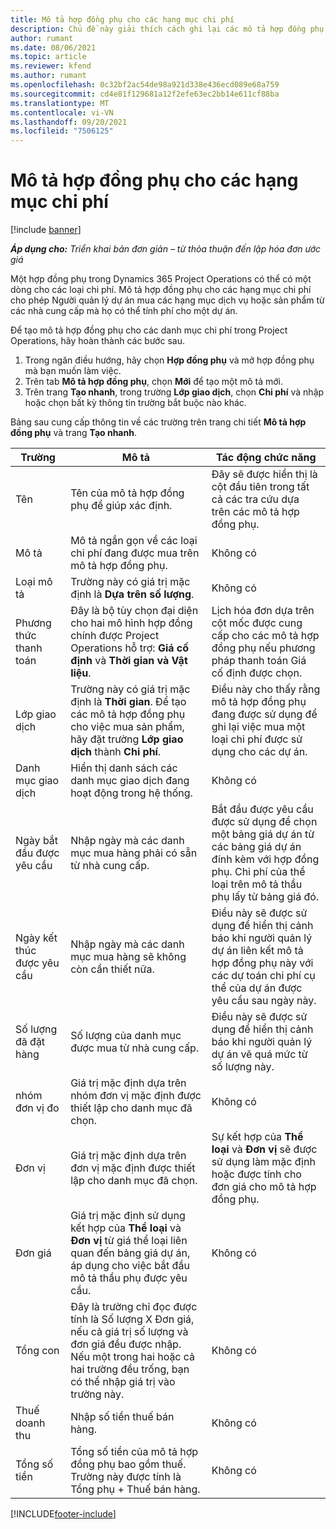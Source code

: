 ```yaml
---
title: Mô tả hợp đồng phụ cho các hạng mục chi phí
description: Chủ đề này giải thích cách ghi lại các mô tả hợp đồng phụ cho chi phí và sử dụng các trường để ghi lại thời gian mua từ các nhà cung cấp.
author: rumant
ms.date: 08/06/2021
ms.topic: article
ms.reviewer: kfend
ms.author: rumant
ms.openlocfilehash: 0c32bf2ac54de98a921d338e436ecd089e68a759
ms.sourcegitcommit: cd4e81f129681a12f2efe63ec2bb14e611cf88ba
ms.translationtype: MT
ms.contentlocale: vi-VN
ms.lasthandoff: 09/20/2021
ms.locfileid: "7506125"
---
```

#  <a name="subcontract-lines-for-expense-categories"></a>Mô tả hợp đồng phụ cho các hạng mục chi phí

[!include [banner](../../includes/dataverse-preview.md)]

_**Áp dụng cho:** Triển khai bản đơn giản – từ thỏa thuận đến lập hóa đơn ước giá_

Một hợp đồng phụ trong Dynamics 365 Project Operations có thể có một dòng cho các loại chi phí. Mô tả hợp đồng phụ cho các hạng mục chi phí cho phép Người quản lý dự án mua các hạng mục dịch vụ hoặc sản phẩm từ các nhà cung cấp mà họ có thể tính phí cho một dự án.

Để tạo mô tả hợp đồng phụ cho các danh mục chi phí trong Project Operations, hãy hoàn thành các bước sau.

1. Trong ngăn điều hướng, hãy chọn **Hợp đồng phụ** và mở hợp đồng phụ mà bạn muốn làm việc.
2. Trên tab **Mô tả hợp đồng phụ**, chọn **Mới** để tạo một mô tả mới.
3. Trên trang **Tạo nhanh**, trong trường **Lớp giao dịch**, chọn **Chi phí** và nhập hoặc chọn bất kỳ thông tin trường bắt buộc nào khác.

Bảng sau cung cấp thông tin về các trường trên trang chi tiết **Mô tả hợp đồng phụ** và trang **Tạo nhanh**.

| **Trường** | **Mô tả** | **Tác động chức năng** |
| --- | --- | --- |
| Tên | Tên của mô tả hợp đồng phụ để giúp xác định. | Đây sẽ được hiển thị là cột đầu tiên trong tất cả các tra cứu dựa trên các mô tả hợp đồng phụ. |
| Mô tả | Mô tả ngắn gọn về các loại chi phí đang được mua trên mô tả hợp đồng phụ. | Không có |
|Loại mô tả | Trường này có giá trị mặc định là **Dựa trên số lượng**. |Không có |
| Phương thức thanh toán | Đây là bộ tùy chọn đại diện cho hai mô hình hợp đồng chính được Project Operations hỗ trợ: **Giá cố định** và **Thời gian và Vật liệu**. | Lịch hóa đơn dựa trên cột mốc được cung cấp cho các mô tả hợp đồng phụ nếu phương pháp thanh toán Giá cố định được chọn. |
| Lớp giao dịch | Trường này có giá trị mặc định là **Thời gian**. Để tạo các mô tả hợp đồng phụ cho việc mua sản phẩm, hãy đặt trường **Lớp giao dịch** thành **Chi phí**.  | Điều này cho thấy rằng mô tả hợp đồng phụ đang được sử dụng để ghi lại việc mua một loại chi phí được sử dụng cho các dự án. |
| Danh mục giao dịch | Hiển thị danh sách các danh mục giao dịch đang hoạt động trong hệ thống. |Không có |
| Ngày bắt đầu được yêu cầu | Nhập ngày mà các danh mục mua hàng phải có sẵn từ nhà cung cấp. | Bắt đầu được yêu cầu được sử dụng để chọn một bảng giá dự án từ các bảng giá dự án đính kèm với hợp đồng phụ. Chi phí của thể loại trên mô tả thầu phụ lấy từ bảng giá đó. |
| Ngày kết thúc được yêu cầu | Nhập ngày mà các danh mục mua hàng sẽ không còn cần thiết nữa. | Điều này sẽ được sử dụng để hiển thị cảnh báo khi người quản lý dự án liên kết mô tả hợp đồng phụ này với các dự toán chi phí cụ thể của dự án được yêu cầu sau ngày này. |
| Số lượng đã đặt hàng | Số lượng của danh mục được mua từ nhà cung cấp. | Điều này sẽ được sử dụng để hiển thị cảnh báo khi người quản lý dự án vẽ quá mức từ số lượng này.|
| nhóm đơn vị đo | Giá trị mặc định dựa trên nhóm đơn vị mặc định được thiết lập cho danh mục đã chọn. |Không có |
| Đơn vị | Giá trị mặc định dựa trên đơn vị mặc định được thiết lập cho danh mục đã chọn.  | Sự kết hợp của **Thể loại** và **Đơn vị** sẽ được sử dụng làm mặc định hoặc được tính cho đơn giá cho mô tả hợp đồng phụ.  |
| Đơn giá | Giá trị mặc định sử dụng kết hợp của **Thể loại** và **Đơn vị** từ giá thể loại liên quan đến bảng giá dự án, áp dụng cho việc bắt đầu mô tả thầu phụ được yêu cầu. |Không có |
| Tổng con | Đây là trường chỉ đọc được tính là Số lượng X Đơn giá, nếu cả giá trị số lượng và đơn giá đều được nhập. Nếu một trong hai hoặc cả hai trường đều trống, bạn có thể nhập giá trị vào trường này. |Không có |
| Thuế doanh thu | Nhập số tiền thuế bán hàng. |Không có |
| Tổng số tiền | Tổng số tiền của mô tả hợp đồng phụ bao gồm thuế. Trường này được tính là Tổng phụ + Thuế bán hàng. |Không có |


[!INCLUDE[footer-include](../../includes/footer-banner.md)]
